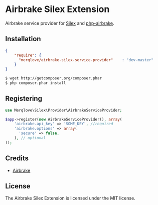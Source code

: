 # Airbrake Silex Extension

Airbrake service provider for [Silex][1] and [php-airbrake][2].

## Installation

```json
{
    "require": {
      "merqlove/airbrake-silex-service-provider"    : "dev-master"
    }
}
```

```bash
$ wget http://getcomposer.org/composer.phar
$ php composer.phar install
```

## Registering

```php
use Merqlove\Silex\Provider\AirbrakeServiceProvider;

$app->register(new AirbrakeServiceProvider(), array(
    'airbrake.api_key' => 'SOME_KEY', //required
    'airbrake.options' => array(
      'secure' => false,
    ), // optional
));
```

## Credits

* [Airbrake][3]

## License

The Airbrake Silex Extension is licensed under the MIT license.

[1]: http://silex-project.org
[2]: https://airbrake.io
[3]: https://github.com/dbtlr/php-airbrake
